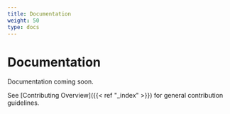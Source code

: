 ```yaml
---
title: Documentation
weight: 50
type: docs
---
```


# Documentation

Documentation coming soon.

See [Contributing Overview]({{< ref "_index" >}}) for general contribution guidelines.
